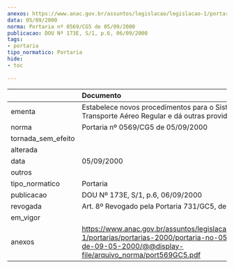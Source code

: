 ```yaml
---
anexos: https://www.anac.gov.br/assuntos/legislacao/legislacao-1/portarias/portarias-2000/portaria-no-0569-cg5-de-09-05-2000/@@display-file/arquivo_norma/port569GC5.pdf
data: 05/09/2000
norma: Portaria nº 0569/CG5 de 05/09/2000
publicacao: DOU Nº 173E, S/1, p.6, 06/09/2000
tags:
- portaria
tipo_normatico: Portaria
hide: 
- toc 
 
---
```


|                    | Documento                                                                                                                                                        |
|:-------------------|:-----------------------------------------------------------------------------------------------------------------------------------------------------------------|
| ementa             | Estabelece novos procedimentos para o Sistema de Transporte Aéreo Regular e dá outras providências.                                                              |
| norma              | Portaria nº 0569/CG5 de 05/09/2000                                                                                                                               |
| tornada_sem_efeito |                                                                                                                                                                  |
| alterada           |                                                                                                                                                                  |
| data               | 05/09/2000                                                                                                                                                       |
| outros             |                                                                                                                                                                  |
| tipo_normatico     | Portaria                                                                                                                                                         |
| publicacao         | DOU Nº 173E, S/1, p.6, 06/09/2000                                                                                                                                |
| revogada           | Art. 8º Revogado pela Portaria 731/GC5, de 31/07/2003                                                                                                            |
| em_vigor           |                                                                                                                                                                  |
| anexos             | https://www.anac.gov.br/assuntos/legislacao/legislacao-1/portarias/portarias-2000/portaria-no-0569-cg5-de-09-05-2000/@@display-file/arquivo_norma/port569GC5.pdf |